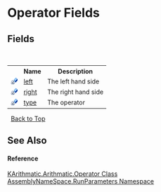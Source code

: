# Operator Fields
 


## Fields
&nbsp;<table><tr><th></th><th>Name</th><th>Description</th></tr><tr><td>![Private field](media/privfield.gif "Private field")</td><td><a href="00e04549-c77a-1706-b8f4-30a60d22e009">left</a></td><td>
The left hand side</td></tr><tr><td>![Private field](media/privfield.gif "Private field")</td><td><a href="73b5cbee-5291-6e41-f40e-0f818d0bf624">right</a></td><td>
The right hand side</td></tr><tr><td>![Private field](media/privfield.gif "Private field")</td><td><a href="48bf51dd-d9ac-ba84-fdd0-a3c013948e83">type</a></td><td>
The operator</td></tr></table>&nbsp;
<a href="#operator-fields">Back to Top</a>

## See Also


#### Reference
<a href="5b634912-a07a-04a3-aadb-c1100a86dfe3">KArithmatic.Arithmatic.Operator Class</a><br /><a href="4763cf1c-e4af-43c5-78fe-6f03f6e2281f">AssemblyNameSpace.RunParameters Namespace</a><br />